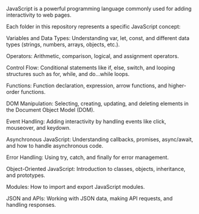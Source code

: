 JavaScript is a powerful programming language commonly used for adding interactivity to web pages.

Each folder in this repository represents a specific JavaScript concept:

Variables and Data Types: Understanding var, let, const, and different data types (strings, numbers, arrays, objects, etc.).

Operators: Arithmetic, comparison, logical, and assignment operators.

Control Flow: Conditional statements like if, else, switch, and looping structures such as for, while, and do...while loops.

Functions: Function declaration, expression, arrow functions, and higher-order functions.

DOM Manipulation: Selecting, creating, updating, and deleting elements in the Document Object Model (DOM).

Event Handling: Adding interactivity by handling events like click, mouseover, and keydown.

Asynchronous JavaScript: Understanding callbacks, promises, async/await, and how to handle asynchronous code.

Error Handling: Using try, catch, and finally for error management.

Object-Oriented JavaScript: Introduction to classes, objects, inheritance, and prototypes.

Modules: How to import and export JavaScript modules.

JSON and APIs: Working with JSON data, making API requests, and handling responses.
